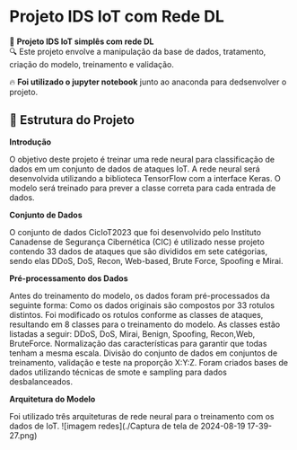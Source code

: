 # Projeto IDS IoT com Rede DL

📡 **Projeto IDS IoT simplês com rede DL**  
🔍 Este projeto envolve a manipulação da base de dados, tratamento, criação do modelo, treinamento e validação.

🔥 **Foi utilizado o jupyter notebook** junto ao anaconda para dedsenvolver o projeto.
## 📂 Estrutura do Projeto

**Introdução**

O objetivo deste projeto é treinar uma rede neural para classificação de dados em um conjunto
de dados de ataques IoT. A rede neural será desenvolvida utilizando a biblioteca TensorFlow
com a interface Keras. O modelo será treinado para prever a classe correta para cada entrada
de dados.

**Conjunto de Dados**

O conjunto de dados CicIoT2023 que foi desenvolvido pelo
Instituto Canadense de
Segurança Cibernética (CIC) é utilizado nesse projeto contendo 33 dados de ataques que são
divididos em sete catégorias, sendo elas DDoS, DoS, Recon, Web-based, Brute Force,
Spoofing e Mirai.

**Pré-processamento dos Dados**

Antes do treinamento do modelo, os dados foram pré-processados da seguinte forma:
Como os dados originais são compostos por 33 rotulos distintos. Foi modificado os rotulos
conforme as classes de ataques, resultando em 8 classes para o treinamento do modelo. As
classes estão listadas a seguir:
DDoS, DoS, Mirai, Benign, Spoofing, Recon,Web, BruteForce.
Normalização das características para garantir que todas tenham a mesma escala.
Divisão do conjunto de dados em conjuntos de treinamento, validação e teste na proporção
X:Y:Z.
Foram criados bases de dados utilizando técnicas de smote e sampling para dados
desbalanceados.

**Arquitetura do Modelo**

Foi utilizado três arquiteturas de rede neural para o treinamento com os dados de IoT.
![imagem redes](./Captura de tela de 2024-08-19 17-39-27.png)





